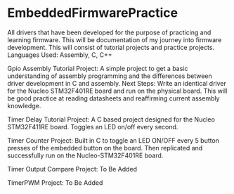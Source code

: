 # EmbeddedFirmwarePractice
All drivers that have been developed for the purpose of practicing and learning firmware. 
This will be documentation of my journey into firmware development. This will consist of tutorial projects and practice projects.
Languages Used: Assembly, C, C++

Gpio Assembly Tutorial Project: A simple project to get a basic understanding of assembly programming and the differences between driver development in C and assembly. Next Steps: Write an identical driver for the Nucleo STM32F401RE board and run on the physical board. This will be good practice at reading datasheets and reaffirming current assembly knowledge. 

Timer Delay Tutorial Project: A C based project designed for the Nucleo STM32F411RE board. Toggles an LED on/off every second.

Timer Counter Project: Built in C to toggle an LED ON/OFF every 5 button presses of the embedded button on the board. Then replicated and successfully run on the Nucleo-STM32F401RE board.

Timer Output Compare Project: To Be Added

TimerPWM Project: To Be Added
